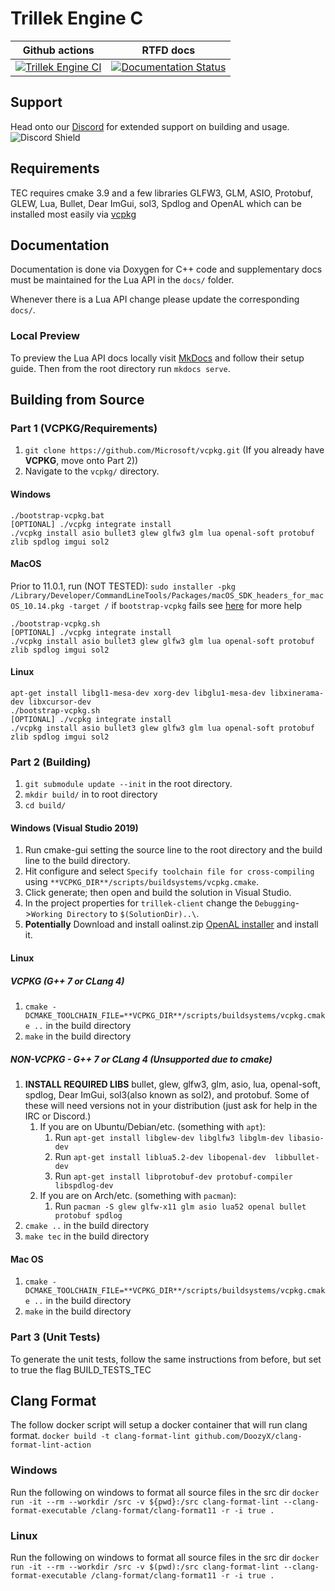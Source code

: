 # Trillek Engine C
| Github actions | RTFD docs |
|-------|-----------|
|[![Trillek Engine CI](https://github.com/trillek-team/tec/actions/workflows/tec.yml/badge.svg)](https://github.com/trillek-team/tec/actions/workflows/tec.yml)|[![Documentation Status](https://readthedocs.org/projects/project-trillek/badge/?version=latest)](https://project-trillek.readthedocs.io/?badge=latest)|

## Support
Head onto our [Discord](https://discord.gg/HM8hhbGSjd) for extended support on building and usage.  
![Discord Shield](https://discordapp.com/api/guilds/671106829853523969/widget.png?style=shield)

## Requirements
TEC requires cmake 3.9 and a few libraries GLFW3, GLM, ASIO, Protobuf, GLEW, Lua, Bullet, Dear ImGui, sol3, Spdlog and OpenAL which can be installed most easily via [vcpkg](#vcpkg)

## Documentation
Documentation is done via Doxygen for C++ code and supplementary docs must be maintained for the Lua API in the `docs/` folder.

Whenever there is a Lua API change please update the corresponding `docs/`.

### Local Preview
To preview the Lua API docs locally visit [MkDocs](https://www.mkdocs.org/) and follow their setup guide. Then from the root directory run `mkdocs serve`.

## Building from Source
### Part 1 (VCPKG/Requirements)
1. `git clone https://github.com/Microsoft/vcpkg.git` (If you already have **VCPKG**, move onto Part 2))
1. Navigate to the `vcpkg/` directory.

#### Windows
	./bootstrap-vcpkg.bat
	[OPTIONAL] ./vcpkg integrate install
	./vcpkg install asio bullet3 glew glfw3 glm lua openal-soft protobuf zlib spdlog imgui sol2

#### MacOS
Prior to 11.0.1, run (NOT TESTED): `sudo installer -pkg /Library/Developer/CommandLineTools/Packages/macOS_SDK_headers_for_macOS_10.14.pkg -target /` if `bootstrap-vcpkg` fails see [here](https://donatstudios.com/MojaveMissingHeaderFiles) for more help

	./bootstrap-vcpkg.sh
	[OPTIONAL] ./vcpkg integrate install
	./vcpkg install asio bullet3 glew glfw3 glm lua openal-soft protobuf zlib spdlog imgui sol2

#### Linux
	apt-get install libgl1-mesa-dev xorg-dev libglu1-mesa-dev libxinerama-dev libxcursor-dev
	./bootstrap-vcpkg.sh
	[OPTIONAL] ./vcpkg integrate install
	./vcpkg install asio bullet3 glew glfw3 glm lua openal-soft protobuf zlib spdlog imgui sol2

### Part 2 (Building)
1. `git submodule update --init` in the root directory.
1. `mkdir build/` in to root directory
1. `cd build/`
#### Windows (Visual Studio 2019)
   1. Run cmake-gui setting the source line to the root directory and the build line to the build directory.
   1. Hit configure and select `Specify toolchain file for cross-compiling` using `**VCPKG_DIR**/scripts/buildsystems/vcpkg.cmake`.
   1. Click generate; then open and build the solution in Visual Studio.
   1. In the project properties for `trillek-client` change the `Debugging`->`Working Directory` to `$(SolutionDir)..\`.
   1. **Potentially** Download and install oalinst.zip [OpenAL installer](http://openal.org/downloads/) and install it.
#### Linux
##### VCPKG (G++ 7 or CLang 4)
   1. `cmake -DCMAKE_TOOLCHAIN_FILE=**VCPKG_DIR**/scripts/buildsystems/vcpkg.cmake ..` in the build directory
   1. `make` in the build directory
##### NON-VCPKG - G++ 7 or CLang 4 (Unsupported due to cmake)
   1. **INSTALL REQUIRED LIBS** bullet, glew, glfw3, glm, asio, lua, openal-soft, spdlog, Dear ImGui, sol3(also known as sol2), and protobuf. Some of these will need versions not in your distribution (just ask for help in the IRC or Discord.)
      1. If you are on Ubuntu/Debian/etc. (something with `apt`):
         1. Run `apt-get install libglew-dev libglfw3 libglm-dev libasio-dev`
         2. Run `apt-get install liblua5.2-dev libopenal-dev  libbullet-dev`
         3. Run `apt-get install libprotobuf-dev protobuf-compiler libspdlog-dev`
      1. If you are on Arch/etc. (something with `pacman`):
         1. Run `pacman -S glew glfw-x11 glm asio lua52 openal bullet protobuf spdlog`
   1. `cmake ..` in the build directory
   1. `make tec` in the build directory

#### Mac OS
   1. `cmake -DCMAKE_TOOLCHAIN_FILE=**VCPKG_DIR**/scripts/buildsystems/vcpkg.cmake ..` in the build directory
   1. `make` in the build directory

### Part 3 (Unit Tests)
To generate the unit tests, follow the same instructions from before, but set to true the flag BUILD_TESTS_TEC

## Clang Format
The follow docker script will setup a docker container that will run clang format.
`docker build -t clang-format-lint github.com/DoozyX/clang-format-lint-action`
### Windows
Run the following on windows to format all source files in the src dir
`docker run -it --rm --workdir /src -v ${pwd}:/src clang-format-lint --clang-format-executable /clang-format/clang-format11 -r -i true .`
### Linux
Run the following on windows to format all source files in the src dir
`docker run -it --rm --workdir /src -v $(pwd):/src clang-format-lint --clang-format-executable /clang-format/clang-format11 -r -i true .`
